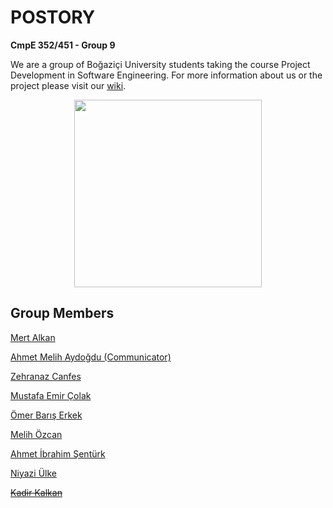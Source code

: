 
# POSTORY

**CmpE 352/451 - Group 9**

We are a group of Boğaziçi University students taking the course Project Development in Software Engineering. For more information about us or the project please visit our [wiki](https://github.com/bounswe/2021SpringGroup9/wiki).

<p align="center">
  <img src="https://user-images.githubusercontent.com/52619088/139734287-271be973-fb00-44c1-a1bc-d561cb6e8e42.jpeg" width="300" height="300" />
</p>

## Group Members

[Mert Alkan](https://github.com/mertlkn)
 
[Ahmet Melih Aydoğdu (Communicator)](https://github.com/melihaydogd)
 
[Zehranaz Canfes](https://github.com/zcanfes)
 
[Mustafa Emir Çolak](https://github.com/mecolak)
 
[Ömer Barış Erkek](https://github.com/omarr09)
 
[Melih Özcan](https://github.com/melihozcan1)
 
[Ahmet İbrahim Şentürk](https://github.com/ahmetsenturk)
 
[Niyazi Ülke](https://github.com/niyaziulke)
 
<s>[Kadir Kalkan](https://github.com/bounswe/2021SpringGroup9/wiki/Kadir-Kalkan)</s>

